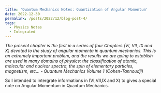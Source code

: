 ```yaml
---
title: 'Quantum Mechanics Notes: Quantization of Angular Momentum'
date: 2022-12-30
permalink: /posts/2022/12/blog-post-4/
tags:
  - Physics Notes
  - Integrated
---
```

_The present chapter is the first in a series of four Chapters (VI, VII, IX and X) devoted to the study of angular momenta in quantum mechanics. This is an extremely important problem, and the results we are going to establish are used in many domains of physics: the classification of atomic, molecular and nuclear spectra, the spin of elementary particles, magnetism, etc... - Quantum Mechanics Volume 1 (Cohen-Tannoudji)_

So I intended to intergrate informations in (VI,VII,IX and X) to gives a special note on Angular Momentum in Quantum Mechanics.